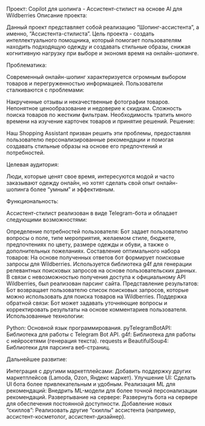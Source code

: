 Проект: Copilot для шопинга - Ассистент-стилист на основе AI для Wildberries
Описание проекта:

Данный проект представляет собой реализацию “Шопинг-ассистента”, а именно, “Ассистента-стилиста”. Цель проекта - создать интеллектуального помощника, который помогает пользователям находить подходящую одежду и создавать стильные образы, снижая когнитивную нагрузку при выборе и экономя время на онлайн-шопинге.

Проблематика:

Современный онлайн-шопинг характеризуется огромным выбором товаров и перегруженностью информацией. Пользователи сталкиваются с проблемами:

Накрученные отзывы и некачественные фотографии товаров.
Непонятное ценообразование и недоверие к скидкам.
Сложность поиска товаров по жестким фильтрам.
Необходимость тратить много времени на изучение карточек товаров и принятие решений.
Решение:

Наш Shopping Assistant призван решить эти проблемы, предоставляя пользователю персонализированные рекомендации и помогая создавать стильные образы на основе его предпочтений и потребностей.

Целевая аудитория:

Люди, которые ценят свое время, интересуются модой и часто заказывают одежду онлайн, но хотят сделать свой опыт онлайн-шопинга более “умным” и эффективным.

Функциональность:

Ассистент-стилист реализован в виде Telegram-бота и обладает следующими возможностями:

Определение потребностей пользователя:
Бот задает пользователю вопросы о поле, типе мероприятия, желаемом стиле, бюджете, предпочтениях по цвету, размере одежды и обуви, а также о дополнительных пожеланиях.
Составление оптимального набора товаров:
На основе полученных ответов бот формирует поисковые запросы для Wildberries.
Используется библиотека g4f для генерации релевантных поисковых запросов на основе пользовательских данных.
В связи с невозможностью получения доступа к официальному API Wildberries, был реализован парсинг сайта.
Представление результатов:
Бот возвращает пользователю список поисковых запросов, которые можно использовать для поиска товаров на Wildberries.
Поддержка обратной связи:
Бот может задавать уточняющие вопросы и корректировать результаты на основе комментариев пользователя.
Использованные технологии:

Python: Основной язык программирования.
pyTelegramBotAPI: Библиотека для работы с Telegram Bot API.
g4f: Библиотека для работы с нейросетями (генерация текста).
requests и BeautifulSoup4: Библиотеки для парсинга веб-страниц.

Дальнейшее развитие:

Интеграция с другими маркетплейсами: Добавить поддержку других маркетплейсов (Lamoda, Ozon, Яндекс маркет).
Улучшение UI: Сделать UI бота более привлекательным и удобным.
Реализация ML для рекомендаций: Внедрить ML-модели для более точной персонализации рекомендаций.
Развертывание на сервере: Развернуть бота на сервере для обеспечения постоянной доступности.
Добавление новых “скиллов”: Реализовать другие “скиллы” ассистента (например, ассистент-косметолог, ассистент-дизайнер).
